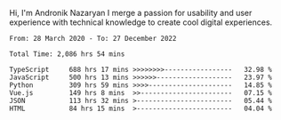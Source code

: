 Hi, I'm Andronik Nazaryan
I merge a passion for usability and user experience with technical knowledge to create cool digital experiences.


<!--START_SECTION:waka-->

```text
From: 28 March 2020 - To: 27 December 2022

Total Time: 2,086 hrs 54 mins

TypeScript     688 hrs 17 mins >>>>>>>>-----------------   32.98 %
JavaScript     500 hrs 13 mins >>>>>>-------------------   23.97 %
Python         309 hrs 59 mins >>>>---------------------   14.85 %
Vue.js         149 hrs 8 mins  >>-----------------------   07.15 %
JSON           113 hrs 32 mins >------------------------   05.44 %
HTML           84 hrs 15 mins  >------------------------   04.04 %
```

<!--END_SECTION:waka-->
